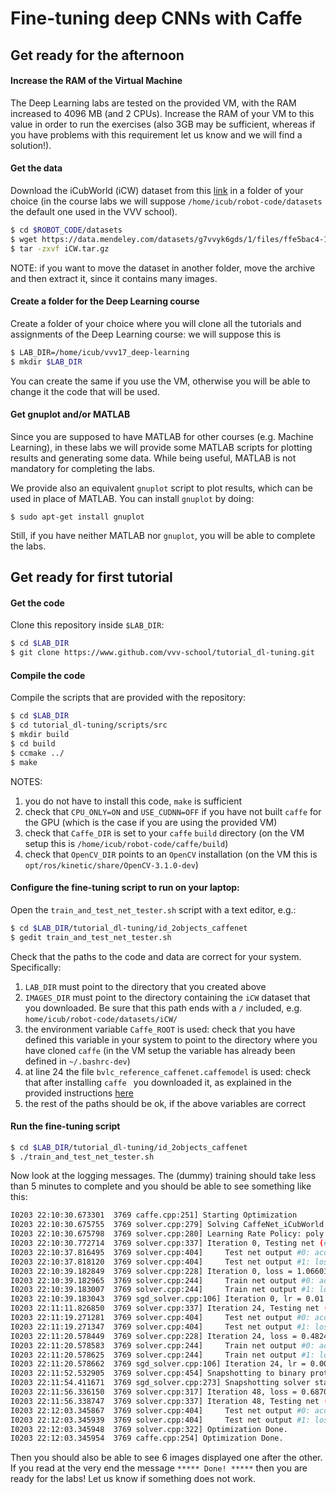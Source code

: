 # Fine-tuning deep CNNs with Caffe

## Get ready for the afternoon

#### Increase the RAM of the Virtual Machine

The Deep Learning labs are tested on the provided VM, with the RAM increased to 4096 MB (and 2 CPUs). Increase the RAM of your VM to this value in order to run the exercises (also 3GB may be sufficient, whereas if you have problems with this requirement let us know and we will find a solution!).

#### Get the data

Download the iCubWorld (iCW) dataset from this [link](https://data.mendeley.com/datasets/g7vvyk6gds/1/files/ffe5bac4-1ded-4bfd-a595-ef5393e69304/iCW.tar.gz?dl=1) in a folder of your choice (in the course labs we will suppose `/home/icub/robot-code/datasets` the default one used in the VVV school).

```sh
$ cd $ROBOT_CODE/datasets
$ wget https://data.mendeley.com/datasets/g7vvyk6gds/1/files/ffe5bac4-1ded-4bfd-a595-ef5393e69304/iCW.tar.gz
$ tar -zxvf iCW.tar.gz
```
NOTE: if you want to move the dataset in another folder, move the archive and then extract it, since it contains many images.

#### Create a folder for the Deep Learning course

Create a folder of your choice where you will clone all the tutorials and assignments of the Deep Learning course: we will suppose this is

```sh
$ LAB_DIR=/home/icub/vvv17_deep-learning
$ mkdir $LAB_DIR
```
You can create the same if you use the VM, otherwise you will be able to change it the code that will be used.

#### Get gnuplot and/or MATLAB

Since you are supposed to have MATLAB for other courses (e.g. Machine Learning), in these labs we will provide some MATLAB scripts for plotting results and generating some data.
While being useful, MATLAB is not mandatory for completing the labs.

We provide also an equivalent `gnuplot` script to plot results, which can be used in place of MATLAB. You can install `gnuplot` by doing:
```
$ sudo apt-get install gnuplot
```

Still, if you have neither MATLAB nor `gnuplot`, you will be able to complete the labs.

## Get ready for first tutorial

#### Get the code

Clone this repository inside `$LAB_DIR`:

```sh
$ cd $LAB_DIR
$ git clone https://www.github.com/vvv-school/tutorial_dl-tuning.git
```

#### Compile the code

Compile the scripts that are provided with the repository:

```sh
$ cd $LAB_DIR
$ cd tutorial_dl-tuning/scripts/src
$ mkdir build
$ cd build
$ ccmake ../
$ make
```

NOTES: 

1. you do not have to install this code, `make` is sufficient
2. check that `CPU_ONLY=ON` and `USE_CUDNN=OFF` if you have not built `caffe` for the GPU (which is the case if you are using the provided VM)
3. check that `Caffe_DIR` is set to your `caffe` `build` directory (on the VM setup this is `/home/icub/robot-code/caffe/build`)
4. check that `OpenCV_DIR` points to an `OpenCV` installation (on the VM this is `opt/ros/kinetic/share/OpenCV-3.1.0-dev`) 

#### Configure the fine-tuning script to run on your laptop:

Open the `train_and_test_net_tester.sh` script with a text editor, e.g.:

```sh
$ cd $LAB_DIR/tutorial_dl-tuning/id_2objects_caffenet
$ gedit train_and_test_net_tester.sh
```

Check that the paths to the code and data are correct for your system. Specifically:

1. `LAB_DIR` must point to the directory that you created above
2. `IMAGES_DIR` must point to the directory containing the `iCW` dataset that you downloaded. Be sure that this path ends with a `/` included, e.g. `home/icub/robot-code/datasets/iCW/`
3. the environment variable `Caffe_ROOT` is used: check that you have defined this variable in your system to point to the directory where you have cloned `caffe` (in the VM setup the variable has already been defined in `~/.bashrc-dev`)
4. at line 24 the file `bvlc_reference_caffenet.caffemodel` is used: check that after installing `caffe	` you downloaded it, as explained in the provided instructions [here](https://github.com/vvv-school/vvv-school.github.io/blob/master/instructions/how-to-prepare-your-system.md#install-caffe)
5. the rest of the paths should be ok, if the above variables are correct

#### Run the fine-tuning script

```sh
$ cd $LAB_DIR/tutorial_dl-tuning/id_2objects_caffenet
$ ./train_and_test_net_tester.sh
```

Now look at the logging messages. The (dummy) training should take less than 5 minutes to complete and you should be able to see something like this:

```sh
I0203 22:10:30.673301  3769 caffe.cpp:251] Starting Optimization
I0203 22:10:30.675755  3769 solver.cpp:279] Solving CaffeNet_iCubWorld
I0203 22:10:30.675798  3769 solver.cpp:280] Learning Rate Policy: poly
I0203 22:10:30.772714  3769 solver.cpp:337] Iteration 0, Testing net (#0)
I0203 22:10:37.816495  3769 solver.cpp:404]     Test net output #0: accuracy = 0.526042
I0203 22:10:37.818120  3769 solver.cpp:404]     Test net output #1: loss = 0.722712 (* 1 = 0.722712 loss)
I0203 22:10:39.182849  3769 solver.cpp:228] Iteration 0, loss = 1.06601
I0203 22:10:39.182965  3769 solver.cpp:244]     Train net output #0: accuracy = 0.34375
I0203 22:10:39.183007  3769 solver.cpp:244]     Train net output #1: loss = 1.06601 (* 1 = 1.06601 loss)
I0203 22:10:39.183043  3769 sgd_solver.cpp:106] Iteration 0, lr = 0.01
I0203 22:11:11.826850  3769 solver.cpp:337] Iteration 24, Testing net (#0)
I0203 22:11:19.271281  3769 solver.cpp:404]     Test net output #0: accuracy = 1
I0203 22:11:19.271347  3769 solver.cpp:404]     Test net output #1: loss = 6.33019e-06 (* 1 = 6.33019e-06 loss)
I0203 22:11:20.578449  3769 solver.cpp:228] Iteration 24, loss = 0.482432
I0203 22:11:20.578583  3769 solver.cpp:244]     Train net output #0: accuracy = 0.96875
I0203 22:11:20.578625  3769 solver.cpp:244]     Train net output #1: loss = 0.482432 (* 1 = 0.482432 loss)
I0203 22:11:20.578662  3769 sgd_solver.cpp:106] Iteration 24, lr = 0.00707107
I0203 22:11:52.532905  3769 solver.cpp:454] Snapshotting to binary proto file icw_iter_48.caffemodel
I0203 22:11:54.411671  3769 sgd_solver.cpp:273] Snapshotting solver state to binary proto file icw_iter_48.solverstate
I0203 22:11:56.336150  3769 solver.cpp:317] Iteration 48, loss = 0.687042
I0203 22:11:56.338747  3769 solver.cpp:337] Iteration 48, Testing net (#0)
I0203 22:12:03.345867  3769 solver.cpp:404]     Test net output #0: accuracy = 0.994792
I0203 22:12:03.345939  3769 solver.cpp:404]     Test net output #1: loss = 0.0168321 (* 1 = 0.0168321 loss)
I0203 22:12:03.345948  3769 solver.cpp:322] Optimization Done.
I0203 22:12:03.345954  3769 caffe.cpp:254] Optimization Done.
```

Then you should also be able to see 6 images displayed one after the other. If you read at the very end the message `***** Done! *****` then you are ready for the labs! Let us know if something does not work.
